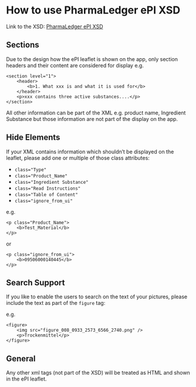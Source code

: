 # How to use PharmaLedger ePI XSD

Link to the XSD: [PharmaLedger ePI XSD](./pharmaleger-leaflet-v1.xsd)

## Sections

Due to the design how the ePI leaflet is shown on the app, only section headers and their content are considered for display
e.g.

```   
<section level="1">
	<header>
		<b>1. What xxx is and what it is used for</b>
	</header>
	<p>xxx contains three active substances....</p> 
</section>
```

All other information can be part of the XML e.g. product name, Ingredient Substance 
but those information are not part of the display on the app. 

## Hide Elements

If your XML contains information which shouldn’t be displayed on the leaflet, please add one or multiple of those class attributes:

- `class="Type"`
- `class="Product_Name"`
- `class="Ingredient Substance"`
- `class="Read Instructions"`
- `class="Table of Content"`
- `class="ignore_from_ui"`

e.g.

```   
<p class="Product_Name">  
	<b>Test_Material</b>  
</p> 
```

or

```
<p class="ignore_from_ui">  
	<b>09506000140445</b>  
</p> 
```

## Search Support

If you like to enable the users to search on the text of your pictures, please include the text as part of the `figure` tag:

e.g.

```
<figure>
	<img src="figure_008_0933_2573_6566_2740.png" />
	<p>Trockenmittel</p>
</figure>
```

## General

Any other xml tags (not part of the XSD) will be treated as HTML and shown in the ePI leaflet.
